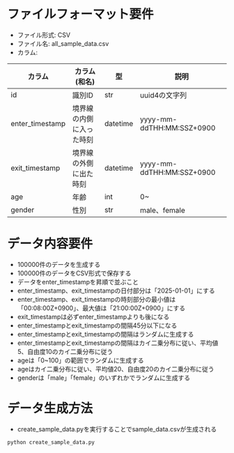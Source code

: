 # ファイルフォーマット要件

- ファイル形式: CSV
- ファイル名: all_sample_data.csv
- カラム:
  
| カラム          |  カラム(和名)                    | 型       | 説明                 |
| --------------- | ------------------------ | -------- | -------------------- |
| id              | 識別ID                   | str      | uuid4の文字列        |
| enter_timestamp | 境界線の内側に入った時刻 | datetime | yyyy-mm-ddTHH:MM:SSZ+0900 |
| exit_timestamp  | 境界線の外側に出た時刻   | datetime | yyyy-mm-ddTHH:MM:SSZ+0900 |
| age             | 年齢                     | int      | 0~                   |
| gender          | 性別                     | str      | male、female         |

# データ内容要件

- 100000件のデータを生成する
- 100000件のデータをCSV形式で保存する
- データをenter_timestampを昇順で並ぶこと
- enter_timestamp、exit_timestampの日付部分は「2025-01-01」にする
- enter_timestamp、exit_timestampの時刻部分の最小値は「00:08:00Z+0900」、最大値は「21:00:00Z+0900」にする
- exit_timestampは必ずenter_timestampよりも後になる
- enter_timestampとexit_timestampの間隔45分以下になる
- enter_timestampとexit_timestampの間隔はランダムに生成する
- enter_timestampとexit_timestampの間隔はカイ二乗分布に従い、平均値5、自由度10のカイ二乗分布に従う
- ageは「0~100」の範囲でランダムに生成する
- ageはカイ二乗分布に従い、平均値20、自由度20のカイ二乗分布に従う
- genderは「male」「female」のいずれかでランダムに生成する

# データ生成方法

- create_sample_data.pyを実行することでsample_data.csvが生成される

```bash
python create_sample_data.py
```
